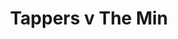 ---
year: "2007"
serialNumber: "0" 
game: "Tappers"
title: "Tappers v The Min"
gameLocation: ""
gameDate: ""
result: ""
resultType: ""
type: "game"
---